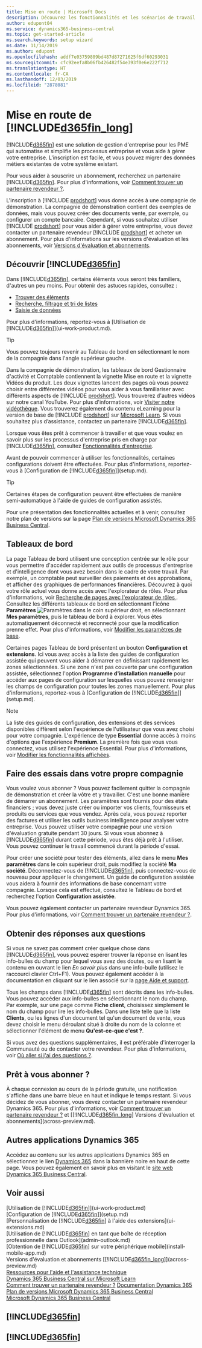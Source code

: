 ```yaml
---
title: Mise en route | Microsoft Docs
description: Découvrez les fonctionnalités et les scénarios de travail dans Business Central, une solution de gestion d'entreprise pour les PME.
author: edupont04
ms.service: dynamics365-business-central
ms.topic: get-started-article
ms.search.keywords: setup wizard
ms.date: 11/14/2019
ms.author: edupont
ms.openlocfilehash: addf7e03759809bd487d87271625f6df60293031
ms.sourcegitcommit: cfc92eefa8b06fb426482f54e393f0e6e222f712
ms.translationtype: HT
ms.contentlocale: fr-CA
ms.lasthandoff: 12/03/2019
ms.locfileid: "2878081"
---
```

# <a name="getting-started-with-included365fin_longincludesd365fin_long_mdmd"></a>Mise en route de [!INCLUDE[d365fin_long](includes/d365fin_long_md.md)]
[!INCLUDE[d365fin](includes/d365fin_md.md)] est une solution de gestion d'entreprise pour les PME qui automatise et simplifie les processus entreprise et vous aide à gérer votre entreprise. L'inscription est facile, et vous pouvez migrer des données métiers existantes de votre système existant.  

Pour vous aider à souscrire un abonnement, recherchez un partenaire [!INCLUDE[d365fin](includes/d365fin_md.md)]. Pour plus d'informations, voir [Comment trouver un partenaire revendeur ?](across-faq.md#findpartner).  

L'inscription à [!INCLUDE [prodshort](includes/prodshort.md)] vous donne accès à une compagnie de démonstration. La compagnie de démonstration contient des exemples de données, mais vous pouvez créer des documents vente, par exemple, ou configurer un compte bancaire. Cependant, si vous souhaitez utiliser [!INCLUDE [prodshort](includes/prodshort.md)] pour vous aider à gérer votre entreprise, vous devez contacter un partenaire revendeur [!INCLUDE [prodshort](includes/prodshort.md)] et acheter un abonnement. Pour plus d'informations sur les versions d'évaluation et les abonnements, voir [Versions d'évaluation et abonnements](across-preview.md).  

## <a name="get-to-know-included365finincludesd365fin_mdmd"></a>Découvrir [!INCLUDE[d365fin](includes/d365fin_md.md)]

Dans [!INCLUDE[d365fin](includes/d365fin_md.md)], certains éléments vous seront très familiers, d'autres un peu moins. Pour obtenir des astuces rapides, consultez :  

* [Trouver des éléments](ui-search.md)  
* [Recherche, filtrage et tri de listes](ui-enter-criteria-filters.md)  
* [Saisie de données](ui-enter-data.md)  

Pour plus d'informations, reportez-vous à [Utilisation de [!INCLUDE[d365fin](includes/d365fin_md.md)]](ui-work-product.md).  

> [!TIP]  
> Vous pouvez toujours revenir au Tableau de bord en sélectionnant le nom de la compagnie dans l'angle supérieur gauche.

Dans la compagnie de démonstration, les tableaux de bord Gestionnaire d'activité et Comptable contiennent la vignette Mise en route et la vignette Vidéos du produit. Les deux vignettes lancent des pages où vous pouvez choisir entre différentes vidéos pour vous aider à vous familiariser avec différents aspects de [!INCLUDE [prodshort](includes/prodshort.md)]. Vous trouverez d'autres vidéos sur notre canal YouTube. Pour plus d'informations, voir [Visiter notre vidéothèque](across-videos.md). Vous trouverez également du contenu eLearning pour la version de base de [!INCLUDE [prodshort](includes/prodshort.md)] sur [Microsoft Learn](/learn/browse/?products=dynamics-business-central). Si vous souhaitez plus d’assistance, contactez un partenaire [!INCLUDE[d365fin](includes/d365fin_md.md)].  

Lorsque vous êtes prêt à commencer à travailler et que vous voulez en savoir plus sur les processus d'entreprise pris en charge par [!INCLUDE[d365fin](includes/d365fin_md.md)], consultez [Fonctionnalités d'entreprise](across-business-functionality.md).

Avant de pouvoir commencer à utiliser les fonctionnalités, certaines configurations doivent être effectuées. Pour plus d'informations, reportez-vous à [Configuration de [!INCLUDE[d365fin](includes/d365fin_md.md)]](setup.md).  

> [!TIP]
> Certaines étapes de configuration peuvent être effectuées de manière semi-automatique à l'aide de guides de configuration assistés.

Pour une présentation des fonctionnalités actuelles et à venir, consultez notre plan de versions sur la page [Plan de versions Microsoft Dynamics 365 Business Central](https://go.microsoft.com/fwlink/?linkid=2047422).  

## <a name="the-role-centers"></a>Tableaux de bord
La page Tableau de bord utilisent une conception centrée sur le rôle pour vous permettre d'accéder rapidement aux outils de processus d'entreprise et d'intelligence dont vous avez besoin dans le cadre de votre travail. Par exemple, un comptable peut surveiller des paiements et des approbations, et afficher des graphiques de performances financières. Découvrez à quoi votre rôle actuel vous donne accès avec l'explorateur de rôles. Pour plus d'informations, voir [Recherche de pages avec l'explorateur de rôles ](ui-role-explorer.md). Consultez les différents tableaux de bord en sélectionnant l'icône **Paramètres** ![Paramètres](media/ui-experience/settings_icon_small.png "Icône Paramètres du tableau de bord") dans le coin supérieur droit, en sélectionnant **Mes paramètres**, puis le tableau de bord à explorer. Vous êtes automatiquement déconnecté et reconnecté pour que la modification prenne effet. Pour plus d'informations, voir [Modifier les paramètres de base](ui-change-basic-settings.md).  

Certaines pages Tableau de bord présentent un bouton **Configuration et extensions**. Ici vous avez accès à la liste des guides de configuration assistée qui peuvent vous aider à démarrer en définissant rapidement les zones sélectionnées. Si une zone n'est pas couverte par une configuration assistée, sélectionnez l'option **Programme d'installation manuelle** pour accéder aux pages de configuration sur lesquelles vous pouvez renseigner les champs de configuration pour toutes les zones manuellement. Pour plus d'informations, reportez-vous à [Configuration de [!INCLUDE[d365fin](includes/d365fin_md.md)]](setup.md).  

> [!NOTE]
> La liste des guides de configuration, des extensions et des services disponibles diffèrent selon l'expérience de l'utilisateur que vous avez choisi pour votre compagnie. L'expérience de type **Essential** donne accès à moins d'options que l'expérience **Premium**. La première fois que vous vous connectez, vous utilisez l'expérience Essential. Pour plus d'informations, voir [Modifier les fonctionnalités affichées](ui-experiences.md).  

## <a name="trying-things-out-in-your-own-company"></a>Faire des essais dans votre propre compagnie
Vous voulez vous abonner ? Vous pouvez facilement quitter la compagnie de démonstration et créer la vôtre et y travailler. C'est une bonne manière de démarrer un abonnement. Les paramètres sont fournis pour des états financiers ; vous devez juste créer ou importer vos clients, fournisseurs et produits ou services que vous vendez. Après cela, vous pouvez reporter des factures et utiliser les outils business intelligence pour analyser votre entreprise. Vous pouvez utiliser votre compagnie pour une version d'évaluation gratuite pendant 30 jours. Si vous vous abonnez à [!INCLUDE[d365fin](includes/d365fin_md.md)] durant cette période, vous êtes déjà prêt à l'utiliser. Vous pouvez continuer le travail commencé durant la période d'essai.  

Pour créer une société pour tester des éléments, allez dans le menu **Mes paramètres** dans le coin supérieur droit, puis modifiez la société **Ma société**. Déconnectez-vous de [!INCLUDE[d365fin](includes/d365fin_md.md)], puis connectez-vous de nouveau pour appliquer le changement. Un guide de configuration assistée vous aidera à fournir des informations de base concernant votre compagnie. Lorsque cela est effectué, consultez le Tableau de bord et recherchez l'option **Configuration assistée**.  

Vous pouvez également contacter un partenaire revendeur Dynamics 365. Pour plus d'informations, voir [Comment trouver un partenaire revendeur ?](across-faq.md#findpartner).  

## <a name="getting-answers-to-questions"></a>Obtenir des réponses aux questions

Si vous ne savez pas comment créer quelque chose dans [!INCLUDE[d365fin](includes/d365fin_md.md)], vous pouvez espérer trouver la réponse en lisant les info-bulles du champ pour lequel vous avez des doutes, ou en lisant le contenu en ouvrant le lien *En savoir plus* dans une info-bulle (utilisez le raccourci clavier Ctrl+F1). Vous pouvez également accéder à la documentation en cliquant sur le lien associé sur la [page Aide et support](product-help-and-support.md).  

Tous les champs dans [!INCLUDE[d365fin](includes/d365fin_md.md)] sont décrits dans les info-bulles. Vous pouvez accéder aux info-bulles en sélectionnant le nom du champ. Par exemple, sur une page comme **Fiche client**, choisissez simplement le nom du champ pour lire les info-bulles. Dans une liste telle que la liste **Clients**, ou les lignes d'un document tel qu'un document de vente, vous devez choisir le menu déroulant situé à droite du nom de la colonne et sélectionner l'élément de menu **Qu'est-ce-que c'est ?**.  

Si vous avez des questions supplémentaires, il est préférable d'interroger la Communauté ou de contacter votre revendeur. Pour plus d'informations, voir [Où aller si j'ai des questions ?](across-faq.md#where-do-i-go-if-i-have-questions).  

## <a name="ready-to-subscribe"></a>Prêt à vous abonner ?

À chaque connexion au cours de la période gratuite, une notification s'affiche dans une barre bleue en haut et indique le temps restant. Si vous décidez de vous abonner, vous devez contacter un partenaire revendeur Dynamics 365. Pour plus d'informations, voir [Comment trouver un partenaire revendeur ?](across-faq.md#findpartner) et [[!INCLUDE[d365fin_long](includes/d365fin_long_md.md)] Versions d'évaluation et abonnements](across-preview.md).  

## <a name="other-dynamics-365-apps"></a>Autres applications Dynamics 365
Accédez au contenu sur les autres applications Dynamics 365 en sélectionnez le lien [Dynamics 365](/dynamics365/) dans la bannière noire en haut de cette page. Vous pouvez également en savoir plus en visitant le [site web Dynamics 365 Business Central](https://dynamics.microsoft.com/business-central/overview/).  

<!--COMMENTINGOUTTOREDUCENOISEIf you are an accountant, you can sign up for [!INCLUDE[d365acc_long](includes/d365acc_long_md.md)] and have seamless integration with [!INCLUDE[d365fin](includes/d365fin_md.md)]. For more information, see [Welcome to Dynamics 365 — Accountant Hub](/dynamics365/accountants/index).-->

## <a name="see-also"></a>Voir aussi

[Utilisation de [!INCLUDE[d365fin](includes/d365fin_md.md)]](ui-work-product.md)  
[Configuration de [!INCLUDE[d365fin](includes/d365fin_md.md)]](setup.md)  
[Personnalisation de [!INCLUDE[d365fin](includes/d365fin_md.md)] à l'aide des extensions](ui-extensions.md)  
[Utilisation de [!INCLUDE[d365fin](includes/d365fin_md.md)] en tant que boîte de réception professionnelle dans Outlook](admin-outlook.md)  
[Obtention de [!INCLUDE[d365fin](includes/d365fin_md.md)] sur votre périphérique mobile](install-mobile-app.md)  
Versions d'évaluation et abonnements [[!INCLUDE[d365fin_long](includes/d365fin_long_md.md)]](across-preview.md)  
[Ressources pour l'aide et l'assistance technique](product-help-and-support.md)  
[Dynamics 365 Business Central sur Microsoft Learn](/learn/browse/?products=dynamics-business-central)  
[Comment trouver un partenaire revendeur ?](across-faq.md#findpartner)
[Documentation Dynamics 365](/dynamics365/)  
[Plan de versions Microsoft Dynamics 365 Business Central](https://go.microsoft.com/fwlink/?linkid=2047422)  
[Microsoft Dynamics 365 Business Central](https://go.microsoft.com/fwlink/?linkid=828707)  

## [!INCLUDE[d365fin](includes/free_trial_md.md)]
## [!INCLUDE[d365fin](includes/training_link_md.md)]  
